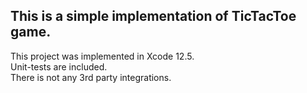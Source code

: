 
## This is a simple implementation of TicTacToe game.
This project was implemented in Xcode 12.5.  
Unit-tests are included.  
There is not any 3rd party integrations.  
